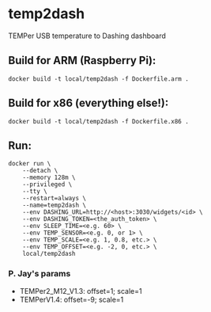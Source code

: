 # temp2dash
TEMPer USB temperature to Dashing dashboard

## Build for ARM (Raspberry Pi):
```
docker build -t local/temp2dash -f Dockerfile.arm .
```

## Build for x86 (everything else!):
```
docker build -t local/temp2dash -f Dockerfile.x86 .
``` 

## Run:
```
docker run \
    --detach \
    --memory 128m \
    --privileged \
    --tty \
    --restart=always \
    --name=temp2dash \
    --env DASHING_URL=http://<host>:3030/widgets/<id> \
    --env DASHING_TOKEN=<the_auth_token> \
    --env SLEEP_TIME=<e.g. 60> \
    --env TEMP_SENSOR=<e.g. 0, or 1> \
    --env TEMP_SCALE=<e.g. 1, 0.8, etc.> \
    --env TEMP_OFFSET=<e.g. -2, 0, etc.> \
    local/temp2dash
```

### P. Jay's params
* TEMPer2_M12_V1.3: offset=1; scale=1
* TEMPerV1.4: offset=-9; scale=1
